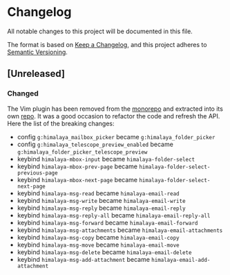 # Changelog

All notable changes to this project will be documented in this file.

The format is based on [Keep a Changelog](https://keepachangelog.com/en/1.0.0/),
and this project adheres to [Semantic Versioning](https://semver.org/spec/v2.0.0.html).

## [Unreleased]

### Changed

The Vim plugin has been removed from the
[monorepo](https://github.com/soywod/himalaya) and extracted into its
own [repo](https://git.sr.ht/~soywod/himalaya-vim). It was a good
occasion to refactor the code and refresh the API. Here the list of
the breaking changes:

- config `g:himalaya_mailbox_picker` became `g:himalaya_folder_picker`
- config `g:himalaya_telescope_preview_enabled` became `g:himalaya_folder_picker_telescope_preview`
- keybind `himalaya-mbox-input` became `himalaya-folder-select`
- keybind `himalaya-mbox-prev-page` became `himalaya-folder-select-previous-page`
- keybind `himalaya-mbox-next-page` became `himalaya-folder-select-next-page`
- keybind `himalaya-msg-read` became `himalaya-email-read`
- keybind `himalaya-msg-write` became `himalaya-email-write`
- keybind `himalaya-msg-reply` became `himalaya-email-reply`
- keybind `himalaya-msg-reply-all` became `himalaya-email-reply-all`
- keybind `himalaya-msg-forward` became `himalaya-email-forward`
- keybind `himalaya-msg-attachments` became `himalaya-email-attachments`
- keybind `himalaya-msg-copy` became `himalaya-email-copy`
- keybind `himalaya-msg-move` became `himalaya-email-move`
- keybind `himalaya-msg-delete` became `himalaya-email-delete`
- keybind `himalaya-msg-add-attachment` became `himalaya-email-add-attachment`
